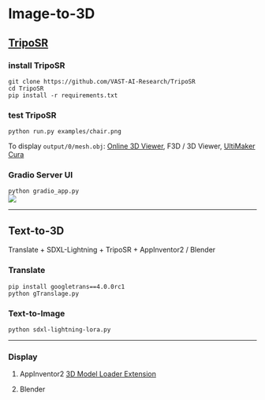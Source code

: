 # Image-to-3D

## [TripoSR](https://github.com/VAST-AI-Research/TripoSR)

### install TripoSR
```
git clone https://github.com/VAST-AI-Research/TripoSR
cd TripoSR
pip install -r requirements.txt
```

### test TripoSR
`python run.py examples/chair.png`<br>

To display `output/0/mesh.obj`: [Online 3D Viewer](https://3dviewer.net/), F3D / 3D Viewer, [UltiMaker Cura](https://ultimaker.com/software/ultimaker-cura/)

### Gradio Server UI
`python gradio_app.py`<br>
![](https://github.com/rkuo2000/GenAI/blob/main/assets/TripoSR_Gradio_Server_UI.png?raw=true)

---
## Text-to-3D
Translate + SDXL-Lightning + TripoSR + AppInventor2 / Blender<br>

### Translate 
`pip install googletrans==4.0.0rc1`<br>
`python gTranslage.py`<br>

### Text-to-Image
`python sdxl-lightning-lora.py`<br>

---
### Display
1. AppInventor2 [3D Model Loader Extension](https://community.appinventor.mit.edu/t/3d-model-loader-extension/43741)

2. Blender

